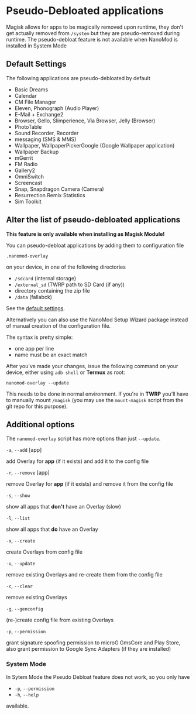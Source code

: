 # Pseudo-Debloated applications

Magisk allows for apps to be magically removed upon runtime, they don't get actually removed from `/system` but they are pseudo-removed during runtime. The pseudo-debloat feature is not available when NanoMod is installed in System Mode

## Default Settings

The following applications are pseudo-debloated by default

* Basic Dreams
* Calendar
* CM File Manager
* Eleven, Phonograph (Audio Player)
* E-Mail + Exchange2
* Browser, Gello, Slimperience, Via Browser, Jelly (Browser)
* PhotoTable
* Sound Recorder, Recorder
* messaging (SMS & MMS)
* Wallpaper, WallpaperPickerGoogle (Google Wallpaper application)
* Wallpaper Backup
* mGerrit
* FM Radio
* Gallery2
* OmniSwitch
* Screencast
* Snap, Snapdragon Camera (Camera)
* Resurrection Remix Statistics
* Sim Toolkit

## Alter the list of pseudo-debloated applications

**This feature is only available when installing as Magisk Module!**

You can pseudo-debloat applications by adding them to configuration file

`.nanomod-overlay`

on your device, in one of the following directories

* `/sdcard` (internal storage)
* `/external_sd` (TWRP path to SD Card (if any))
* directory containing the zip file
* `/data` (fallabck)

See the [default settings](.nanomod-overlay).

Alternatively you can also use the NanoMod Setup Wizard package instead of manual creation of the configuration file.

The syntax is pretty simple:

* one app per line
* name must be an exact match

After you've made your changes, issue the following command on your device, either using `adb shell` or **Termux** as root:

`nanomod-overlay --update`

This needs to be done in normal environment. If you're in **TWRP** you'll have to manually mount `/magisk` (you may use the `mount-magisk` script from the git repo for this purpose).

## Additional options

The `nanomod-overlay` script has more options than just `--update`.

`-a`, `--add` [app]

add Overlay for **app** (if it exists) and add it to the config file

`-r`, `--remove` [app]

remove Overlay for **app** (if it exists) and remove it from the config file

`-s`, `--show`

show all apps that **don't** have an Overlay (slow)

`-l`, `--list`

show all apps that **do** have an Overlay

`-x`, `--create`

create Overlays from config file

`-u`, `--update`

remove existing Overlays and re-create them from the config file

`-c`, `--clear`

remove existing Overlays

`-g`, `--genconfig`

(re-)create config file from existing Overlays

`-p`, `--permission`

grant signature spoofing permission to microG GmsCore and Play Store, also grant permission to Google Sync Adapters (if they are installed)

### System Mode

In Sytem Mode the Pseudo Debloat feature does not work, so you only have

* `-p`, `--permission`
* `-h`, `--help`

available.
